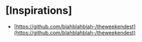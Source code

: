 # [Inspirations]
* [https://github.com/blahblahblah-/theweekendest](https://github.com/blahblahblah-/theweekendest)
